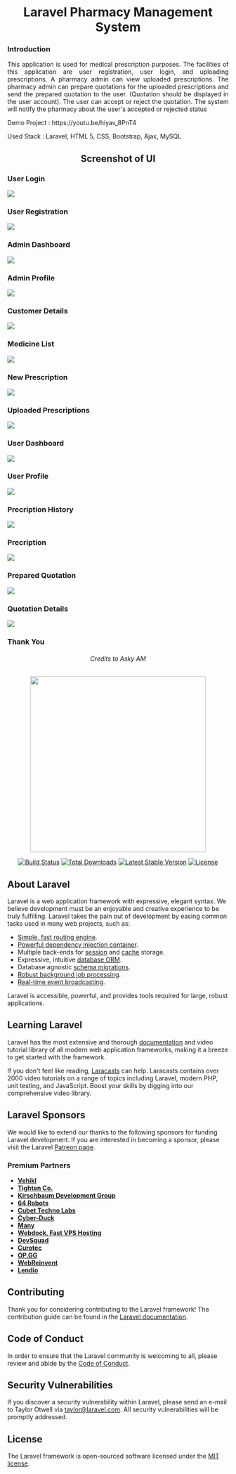 <h1 align="center">Laravel Pharmacy Management System</h1>

### Introduction

<p align="justify">This application is used for medical prescription purposes. The facilities of this application are user registration, user login, and uploading prescriptions. A pharmacy admin can view uploaded prescriptions. The pharmacy admin can prepare quotations for the uploaded prescriptions and send the prepared quotation to the user. (Quotation should be displayed in the user account). The user can accept or reject the quotation. The system will notify the pharmacy about the user's accepted or rejected status</p>

<p>Demo Project : https://youtu.be/hiyav_8PnT4 </p>

<p>Used Stack : Laravel, HTML 5, CSS, Bootstrap, Ajax, MySQL </p>

<h2 align="center">Screenshot of UI</h2>

<h3>User Login</h3>
<img src="https://user-images.githubusercontent.com/89337309/194771890-7108b76a-1cec-494b-834e-a1554fce9809.PNG">

<h3>User Registration</h3>
<img src="https://user-images.githubusercontent.com/89337309/194771943-6c26ffe9-c118-4147-9cbb-281f34a19dc7.PNG">

<h3>Admin Dashboard</h3>
<img src="https://user-images.githubusercontent.com/89337309/194772511-35c5ff90-0a37-4bbc-80e7-df842aab29f7.PNG">

<h3>Admin Profile</h3>
<img src="https://user-images.githubusercontent.com/89337309/194775131-d8507f0e-4d46-4adb-b9b2-1cb7aaf0588c.PNG">

<h3>Customer Details</h3>
<img src="https://user-images.githubusercontent.com/89337309/194772576-17754dfe-05c2-416f-980b-9ec385c833cb.PNG">

<h3>Medicine List</h3>
<img src="https://user-images.githubusercontent.com/89337309/194772669-fbb2af60-c81d-473e-a13e-3a18746b9733.PNG">

<h3>New Prescription</h3>
<img src="https://user-images.githubusercontent.com/89337309/194774520-435c4402-ea01-42ba-a79d-aea39f8db934.PNG">

<h3>Uploaded Prescriptions</h3>
<img src="https://user-images.githubusercontent.com/89337309/194774623-d8a428fc-c108-41d2-a95e-57a70a019f4f.PNG">

<h3>User Dashboard</h3>
<img src="https://user-images.githubusercontent.com/89337309/194774692-c72e6dae-50f9-4830-bc64-4520449ac73f.PNG">

<h3>User Profile</h3>
<img src="https://user-images.githubusercontent.com/89337309/194775169-e64ea5ea-91fa-4ded-a1e6-92afefbaa18a.PNG">

<h3>Precription History</h3>
<img src="https://user-images.githubusercontent.com/89337309/194774822-74d7ce45-9a62-4f5f-b52a-08afb72932a0.PNG">

<h3>Precription</h3>
<img src="https://user-images.githubusercontent.com/89337309/194774893-e6f3503c-4dea-453d-b237-a1b919526ade.PNG">

<h3>Prepared Quotation</h3>
<img src="https://user-images.githubusercontent.com/89337309/194774972-27cc50b5-c4a9-4fef-b516-fd3e2fa018df.PNG">

<h3>Quotation Details</h3>
<img src="https://user-images.githubusercontent.com/89337309/194775020-90410331-eccd-491e-ada8-7477b155bc1e.PNG">


<h3>Thank You</h3>

<h6 align="center">Credits to Asky AM</h6>



<p align="center"><a href="https://laravel.com" target="_blank"><img src="https://raw.githubusercontent.com/laravel/art/master/logo-lockup/5%20SVG/2%20CMYK/1%20Full%20Color/laravel-logolockup-cmyk-red.svg" width="400"></a></p>

<p align="center">
<a href="https://travis-ci.org/laravel/framework"><img src="https://travis-ci.org/laravel/framework.svg" alt="Build Status"></a>
<a href="https://packagist.org/packages/laravel/framework"><img src="https://img.shields.io/packagist/dt/laravel/framework" alt="Total Downloads"></a>
<a href="https://packagist.org/packages/laravel/framework"><img src="https://img.shields.io/packagist/v/laravel/framework" alt="Latest Stable Version"></a>
<a href="https://packagist.org/packages/laravel/framework"><img src="https://img.shields.io/packagist/l/laravel/framework" alt="License"></a>
</p>

## About Laravel

Laravel is a web application framework with expressive, elegant syntax. We believe development must be an enjoyable and creative experience to be truly fulfilling. Laravel takes the pain out of development by easing common tasks used in many web projects, such as:

- [Simple, fast routing engine](https://laravel.com/docs/routing).
- [Powerful dependency injection container](https://laravel.com/docs/container).
- Multiple back-ends for [session](https://laravel.com/docs/session) and [cache](https://laravel.com/docs/cache) storage.
- Expressive, intuitive [database ORM](https://laravel.com/docs/eloquent).
- Database agnostic [schema migrations](https://laravel.com/docs/migrations).
- [Robust background job processing](https://laravel.com/docs/queues).
- [Real-time event broadcasting](https://laravel.com/docs/broadcasting).

Laravel is accessible, powerful, and provides tools required for large, robust applications.

## Learning Laravel

Laravel has the most extensive and thorough [documentation](https://laravel.com/docs) and video tutorial library of all modern web application frameworks, making it a breeze to get started with the framework.

If you don't feel like reading, [Laracasts](https://laracasts.com) can help. Laracasts contains over 2000 video tutorials on a range of topics including Laravel, modern PHP, unit testing, and JavaScript. Boost your skills by digging into our comprehensive video library.

## Laravel Sponsors

We would like to extend our thanks to the following sponsors for funding Laravel development. If you are interested in becoming a sponsor, please visit the Laravel [Patreon page](https://patreon.com/taylorotwell).

### Premium Partners

- **[Vehikl](https://vehikl.com/)**
- **[Tighten Co.](https://tighten.co)**
- **[Kirschbaum Development Group](https://kirschbaumdevelopment.com)**
- **[64 Robots](https://64robots.com)**
- **[Cubet Techno Labs](https://cubettech.com)**
- **[Cyber-Duck](https://cyber-duck.co.uk)**
- **[Many](https://www.many.co.uk)**
- **[Webdock, Fast VPS Hosting](https://www.webdock.io/en)**
- **[DevSquad](https://devsquad.com)**
- **[Curotec](https://www.curotec.com/services/technologies/laravel/)**
- **[OP.GG](https://op.gg)**
- **[WebReinvent](https://webreinvent.com/?utm_source=laravel&utm_medium=github&utm_campaign=patreon-sponsors)**
- **[Lendio](https://lendio.com)**

## Contributing

Thank you for considering contributing to the Laravel framework! The contribution guide can be found in the [Laravel documentation](https://laravel.com/docs/contributions).

## Code of Conduct

In order to ensure that the Laravel community is welcoming to all, please review and abide by the [Code of Conduct](https://laravel.com/docs/contributions#code-of-conduct).

## Security Vulnerabilities

If you discover a security vulnerability within Laravel, please send an e-mail to Taylor Otwell via [taylor@laravel.com](mailto:taylor@laravel.com). All security vulnerabilities will be promptly addressed.

## License

The Laravel framework is open-sourced software licensed under the [MIT license](https://opensource.org/licenses/MIT).
